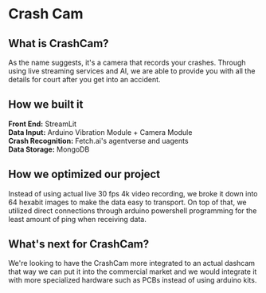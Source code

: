 # Crash Cam
## What is CrashCam?
As the name suggests, it's a camera that records your crashes. Through using live streaming services and AI, we are able to provide you with all the details for court after you get into an accident.

## How we built it
**Front End:** StreamLit <br>
**Data Input:** Arduino Vibration Module + Camera Module <br>
**Crash Recognition:** Fetch.ai's agentverse and uagents <br>
**Data Storage:** MongoDB 

## How we optimized our project
Instead of using actual live 30 fps 4k video recording, we broke it down into 64 hexabit images to make the data easy to transport. On top of that, we utilized direct connections through arduino powershell programming for the least amount of ping when receiving data.

## What's next for CrashCam?
We're looking to have the CrashCam more integrated to an actual dashcam that way we can put it into the commercial market and we would integrate it with more specialized hardware such as PCBs instead of using arduino kits.

